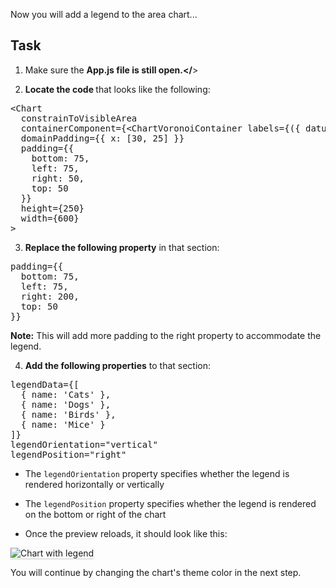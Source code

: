 Now you will add a legend to the area chart...

## Task

1) Make sure the <strong>App.js file is still open.</</strong>>

2) <strong>Locate the code </strong>that looks like the following:

<pre class="file">
&lt;Chart
  constrainToVisibleArea
  containerComponent={&lt;ChartVoronoiContainer labels={({ datum }) =&gt; `${datum.name}: ${datum.y}`} /&gt;}
  domainPadding={{ x: [30, 25] }}
  padding={{
    bottom: 75,
    left: 75,
    right: 50,
    top: 50
  }}
  height={250}
  width={600}
&gt;
</pre>

3) <strong>Replace the following property</strong> in that section:

<pre class="file" data-target="clipboard">
padding={{
  bottom: 75,
  left: 75,
  right: 200,
  top: 50
}}
</pre>

<strong>Note:</strong> This will add more padding to the right property to accommodate the legend.

4) <strong> Add the following properties</strong> to that section:

<pre class="file" data-target="clipboard">
legendData={[
  { name: &#39;Cats&#39; }, 
  { name: &#39;Dogs&#39; }, 
  { name: &#39;Birds&#39; }, 
  { name: &#39;Mice&#39; }
]}
legendOrientation=&quot;vertical&quot;
legendPosition=&quot;right&quot;
</pre>

- The `legendOrientation` property specifies whether the legend is rendered horizontally or vertically
- The `legendPosition` property specifies whether the legend is rendered on the bottom or right of the chart

- Once the preview reloads, it should look like this:
<img src="area-chart/assets/legend.png" alt="Chart with legend" style="box-shadow: rgba(3, 3, 3, 0.2) 0px 1.25px 2.5px 0px;" />

You will continue by changing the chart's theme color in the next step.
